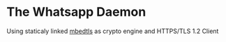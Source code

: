# The Whatsapp Daemon

Using staticaly linked [mbedtls](https://github.com/ARMmbed/mbedtls) as crypto engine and HTTPS/TLS 1.2 Client

